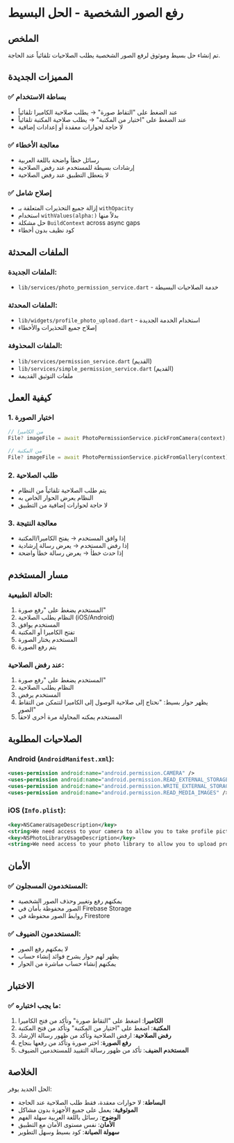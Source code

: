 # رفع الصور الشخصية - الحل البسيط

## الملخص
تم إنشاء حل بسيط وموثوق لرفع الصور الشخصية يطلب الصلاحيات تلقائياً عند الحاجة.

## المميزات الجديدة

### ✅ بساطة الاستخدام
- عند الضغط على "التقاط صورة" → يطلب صلاحية الكاميرا تلقائياً
- عند الضغط على "اختيار من المكتبة" → يطلب صلاحية المكتبة تلقائياً
- لا حاجة لحوارات معقدة أو إعدادات إضافية

### ✅ معالجة الأخطاء
- رسائل خطأ واضحة باللغة العربية
- إرشادات بسيطة للمستخدم عند رفض الصلاحية
- لا يتعطل التطبيق عند رفض الصلاحية

### ✅ إصلاح شامل
- إزالة جميع التحذيرات المتعلقة بـ `withOpacity`
- استخدام `withValues(alpha:)` بدلاً منها
- حل مشكلة `BuildContext` across async gaps
- كود نظيف بدون أخطاء

## الملفات المحدثة

### الملفات الجديدة:
- `lib/services/photo_permission_service.dart` - خدمة الصلاحيات البسيطة

### الملفات المحدثة:
- `lib/widgets/profile_photo_upload.dart` - استخدام الخدمة الجديدة
- إصلاح جميع التحذيرات والأخطاء

### الملفات المحذوفة:
- `lib/services/permission_service.dart` (القديم)
- `lib/services/simple_permission_service.dart` (القديم)
- ملفات التوثيق القديمة

## كيفية العمل

### 1. اختيار الصورة
```dart
// من الكاميرا
File? imageFile = await PhotoPermissionService.pickFromCamera(context);

// من المكتبة
File? imageFile = await PhotoPermissionService.pickFromGallery(context);
```

### 2. طلب الصلاحية
- يتم طلب الصلاحية تلقائياً من النظام
- النظام يعرض الحوار الخاص به
- لا حاجة لحوارات إضافية من التطبيق

### 3. معالجة النتيجة
- إذا وافق المستخدم → يفتح الكاميرا/المكتبة
- إذا رفض المستخدم → يعرض رسالة إرشادية
- إذا حدث خطأ → يعرض رسالة خطأ واضحة

## مسار المستخدم

### الحالة الطبيعية:
1. المستخدم يضغط على "رفع صورة"
2. النظام يطلب الصلاحية (iOS/Android)
3. المستخدم يوافق
4. تفتح الكاميرا أو المكتبة
5. المستخدم يختار الصورة
6. يتم رفع الصورة

### عند رفض الصلاحية:
1. المستخدم يضغط على "رفع صورة"
2. النظام يطلب الصلاحية
3. المستخدم يرفض
4. يظهر حوار بسيط: "نحتاج إلى صلاحية الوصول إلى الكاميرا لتتمكن من التقاط الصور"
5. المستخدم يمكنه المحاولة مرة أخرى لاحقاً

## الصلاحيات المطلوبة

### Android (`AndroidManifest.xml`):
```xml
<uses-permission android:name="android.permission.CAMERA" />
<uses-permission android:name="android.permission.READ_EXTERNAL_STORAGE" />
<uses-permission android:name="android.permission.WRITE_EXTERNAL_STORAGE" />
<uses-permission android:name="android.permission.READ_MEDIA_IMAGES" />
```

### iOS (`Info.plist`):
```xml
<key>NSCameraUsageDescription</key>
<string>We need access to your camera to allow you to take profile pictures.</string>
<key>NSPhotoLibraryUsageDescription</key>
<string>We need access to your photo library to allow you to upload profile pictures.</string>
```

## الأمان

### ✅ المستخدمون المسجلون:
- يمكنهم رفع وتغيير وحذف الصور الشخصية
- الصور محفوظة بأمان في Firebase Storage
- روابط الصور محفوظة في Firestore

### ✅ المستخدمون الضيوف:
- لا يمكنهم رفع الصور
- يظهر لهم حوار يشرح فوائد إنشاء حساب
- يمكنهم إنشاء حساب مباشرة من الحوار

## الاختبار

### ✅ ما يجب اختباره:
1. **الكاميرا**: اضغط على "التقاط صورة" وتأكد من فتح الكاميرا
2. **المكتبة**: اضغط على "اختيار من المكتبة" وتأكد من فتح المكتبة
3. **رفض الصلاحية**: ارفض الصلاحية وتأكد من ظهور رسالة الإرشاد
4. **رفع الصورة**: اختر صورة وتأكد من رفعها بنجاح
5. **المستخدم الضيف**: تأكد من ظهور رسالة التقييد للمستخدمين الضيوف

## الخلاصة

الحل الجديد يوفر:
- **البساطة**: لا حوارات معقدة، فقط طلب الصلاحية عند الحاجة
- **الموثوقية**: يعمل على جميع الأجهزة بدون مشاكل
- **الوضوح**: رسائل باللغة العربية سهلة الفهم
- **الأمان**: نفس مستوى الأمان مع التطبيق
- **سهولة الصيانة**: كود بسيط وسهل التطوير